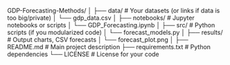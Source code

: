GDP-Forecasting-Methods/
│
├── data/                      # Your datasets (or links if data is too big/private)
│   └── gdp_data.csv
│
├── notebooks/                 # Jupyter notebooks or scripts
│   └── GDP_Forecasting.ipynb
│
├── src/                       # Python scripts (if you modularized code)
│   └── forecast_models.py
│
├── results/                   # Output charts, CSV forecasts
│   └── forecast_plot.png
│
├── README.md                  # Main project description
├── requirements.txt           # Python dependencies
└── LICENSE                    # License for your code
